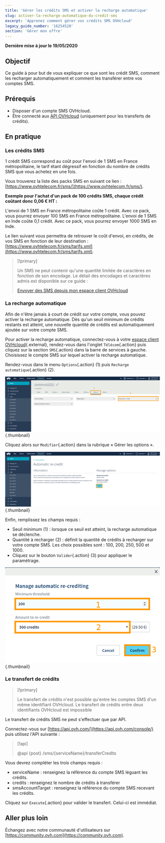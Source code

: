 ```yaml
---
title: 'Gérer les crédits SMS et activer la recharge automatique'
slug: activer-la-recharge-automatique-du-credit-sms
excerpt: 'Apprenez comment gérer vos crédits SMS OVHcloud'
legacy_guide_number: '16254520'
section: 'Gérer mon offre'
---
```


**Dernière mise à jour le 19/05/2020**

## Objectif

Ce guide à pour but de vous expliquer ce que sont les crédit SMS, comment les recharger automatiquement et comment les transférer entre vos comptes SMS.

## Prérequis

* Disposer d'un compte SMS OVHcloud.
* Être connecté aux [API OVHcloud](https://api.ovh.com/console/) (uniquement pour les transferts de crédits).

## En pratique

### **Les crédits SMS**

1 crédit SMS correspond au coût pour l'envoi de 1 SMS en France métropolitaine, le tarif étant dégressif en fonction du nombre de crédits SMS que vous achetez en une fois. 

Vous trouverez la liste des packs SMS en suivant ce lien : [https://www.ovhtelecom.fr/sms/](https://www.ovhtelecom.fr/sms/).

**Exemple pour l'achat d'un pack de 100 crédits SMS, chaque crédit coûtant donc 0,06 € HT :**

L'envoi de 1 SMS en France métropolitaine coûte 1 crédit. Avec ce pack, vous pourrez envoyer 100 SMS en France métropolitaine.
L'envoi de 1 SMS en Inde coûte 0,1 crédit. Avec ce pack, vous pourrez envoyer 1000 SMS en Inde.

Le lien suivant vous permettra de retrouver le coût d'envoi, en crédits, de vos SMS en fonction de leur destination : [https://www.ovhtelecom.fr/sms/tarifs.xml](https://www.ovhtelecom.fr/sms/tarifs.xml).

> [!primary]
>
> Un SMS ne peut contenir qu'une quantité limitée de caractères en fonction de son encodage. Le détail des encodages et caractères admis est disponible sur ce guide :
> 
> [Envoyer des SMS depuis mon espace client OVHcloud](../envoyer_des_sms_depuis_mon_espace_client/#etape-2-composer-votre-sms)
>

### **La recharge automatique**

Afin de n'être jamais à court de crédit sur votre compte, vous pouvez activer la recharge automatique. Dès qu'un seuil minimum de crédits restants est atteint, une nouvelle quantité de crédits est automatiquement ajoutée sur votre compte SMS.

Pour activer la recharge automatique, connectez-vous à votre [espace client OVHcloud](https://www.ovh.com/auth/?action=gotomanager){.external}, rendez-vous dans l'onglet `Télécom`{.action} puis cliquez sur la section `SMS`{.action} dans la barre de services à gauche. Choisissez le compte SMS sur lequel activer la recharge automatique.

Rendez-vous dans le menu `Options`{.action} (1) puis `Recharge automatique`{.action} (2).

![credit sms](images/smscredit1.png){.thumbnail}

Cliquez alors sur `Modifier`{.action} dans la rubrique « Gérer les options ».

![credit sms](images/smscredit2.png){.thumbnail}

Enfin, remplissez les champs requis :

* Seuil minimum (1) : lorsque ce seuil est atteint, la recharge automatique se déclenche.
* Quantité à recharger (2) : définit la quantité de crédits à recharger sur votre compte SMS. Les choix possibles sont : 100, 200, 250, 500 et 1000.
* Cliquez sur le bouton `Valider`{.action} (3) pour appliquer le paramétrage.

![credit sms](images/smscredit3.png){.thumbnail}

### **Le transfert de crédits**

> [!primary]
>
> Le transfert de crédits n'est possible qu'entre les comptes SMS d'un même identifiant OVHcloud. Le transfert de crédits entre deux identifiants OVHcloud est impossible
>

Le transfert de crédits SMS ne peut s'effectuer que par API.

Connectez-vous sur [https://api.ovh.com/](https://api.ovh.com/console/) puis utilisez l'API suivante :

> [!api]
>
> @api {post} /sms/{serviceName}/transferCredits
>

Vous devrez compléter les trois champs requis :

* serviceName : renseignez la référence du compte SMS léguant les crédits.
* credits : renseignez le nombre de crédits à transférer
* smsAccountTarget : renseignez la référence du compte SMS recevant les crédits.

Cliquez sur `Execute`{.action} pour valider le transfert. Celui-ci est immédiat.

## Aller plus loin

Échangez avec notre communauté d'utilisateurs sur [https://community.ovh.com](https://community.ovh.com).
